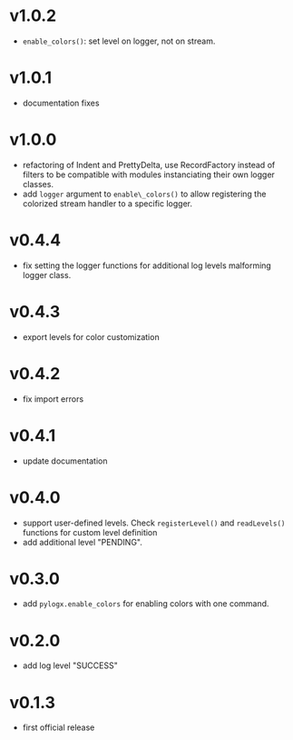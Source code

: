 # v1.0.2

-   `enable_colors()`: set level on logger, not on stream.

# v1.0.1

-   documentation fixes

# v1.0.0

-   refactoring of Indent and PrettyDelta,
    use RecordFactory instead of filters to be compatible
    with modules instanciating their own logger classes.
-   add `logger` argument to `enable\_colors()` to allow
    registering the colorized stream handler to a specific
    logger.

# v0.4.4

-   fix setting the logger functions for additional log levels
    malforming logger class.

# v0.4.3

-   export levels for color customization

# v0.4.2

-   fix import errors

# v0.4.1

-   update documentation

# v0.4.0

-   support user-defined levels.
    Check `registerLevel()` and `readLevels()` functions for custom level definition
-   add additional level "PENDING".

# v0.3.0

-   add `pylogx.enable_colors` for enabling colors with one command.

# v0.2.0

-   add log level "SUCCESS"

# v0.1.3

-   first official release
